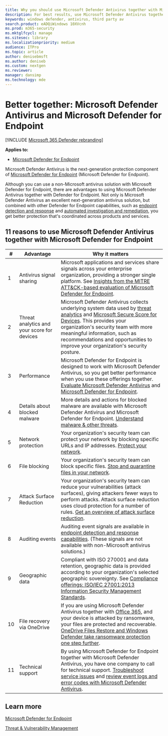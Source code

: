 ```yaml
---
title: Why you should use Microsoft Defender Antivirus together with Microsoft Defender for Endpoint
description: For best results, use Microsoft Defender Antivirus together with your other Microsoft offerings.
keywords: windows defender, antivirus, third party av
search.product: eADQiWindows 10XVcnh
ms.prod: m365-security
ms.mktglfcycl: manage
ms.sitesec: library
ms.localizationpriority: medium
audience: ITPro
ms.topic: article
author: denisebmsft
ms.author: deniseb
ms.custom: nextgen
ms.reviewer: 
manager: dansimp
ms.technology: mde
---
```


# Better together: Microsoft Defender Antivirus and Microsoft Defender for Endpoint

[!INCLUDE [Microsoft 365 Defender rebranding](../../includes/microsoft-defender.md)]


**Applies to:**

- [Microsoft Defender for Endpoint](https://docs.microsoft.com/microsoft-365/security/defender-endpoint)

Microsoft Defender Antivirus is the next-generation protection component of [Microsoft Defender for Endpoint](https://docs.microsoft.com/microsoft-365/security/defender-endpoint/microsoft-defender-endpoint) (Microsoft Defender for Endpoint). 

Although you can use a non-Microsoft antivirus solution with Microsoft Defender for Endpoint, there are advantages to using Microsoft Defender Antivirus together with Defender for Endpoint. Not only is Microsoft Defender Antivirus an excellent next-generation antivirus solution, but combined with other Defender for Endpoint capabilities, such as [endpoint detection and response](https://docs.microsoft.com/microsoft-365/security/defender-endpoint/overview-endpoint-detection-response) and [automated investigation and remediation](https://docs.microsoft.com/microsoft-365/security/defender-endpoint/automated-investigations), you get better protection that's coordinated across products and services. 

## 11 reasons to use Microsoft Defender Antivirus together with Microsoft Defender for Endpoint

|# |Advantage  |Why it matters |
|--|--|--|
|1|Antivirus signal sharing |Microsoft applications and services share signals across your enterprise organization, providing a stronger single platform. See [Insights from the MITRE ATT&CK-based evaluation of Microsoft Defender for Endpoint](https://www.microsoft.com/security/blog/2018/12/03/insights-from-the-mitre-attack-based-evaluation-of-windows-defender-atp/). |
|2|Threat analytics and your score for devices |Microsoft Defender Antivirus collects underlying system data used by [threat analytics](https://docs.microsoft.com/microsoft-365/security/defender-endpoint/threat-analytics) and [Microsoft Secure Score for Devices](https://docs.microsoft.com/microsoft-365/security/defender-endpoint/tvm-microsoft-secure-score-devices). This provides your organization's security team with more meaningful information, such as recommendations and opportunities to improve your organization's security posture. |
|3|Performance |Microsoft Defender for Endpoint is designed to work with Microsoft Defender Antivirus, so you get better performance when you use these offerings together. [Evaluate Microsoft Defender Antivirus](evaluate-microsoft-defender-antivirus.md) and [Microsoft Defender for Endpoint](https://docs.microsoft.com/microsoft-365/security/defender-endpoint/evaluate-mde).|
|4|Details about blocked malware |More details and actions for blocked malware are available with Microsoft Defender Antivirus and Microsoft Defender for Endpoint. [Understand malware & other threats](../intelligence/understanding-malware.md).|
|5|Network protection |Your organization's security team can protect your network by blocking specific URLs and IP addresses. [Protect your network](https://docs.microsoft.com/microsoft-365/security/defender-endpoint/network-protection).|
|6|File blocking |Your organization's security team can block specific files. [Stop and quarantine files in your network](https://docs.microsoft.com/microsoft-365/security/defender-endpoint/respond-file-alerts#stop-and-quarantine-files-in-your-network).|
|7|Attack Surface Reduction |Your organization's security team can reduce your vulnerabilities (attack surfaces), giving  attackers fewer ways to perform attacks. Attack surface reduction uses cloud protection for a number of rules. [Get an overview of attack surface reduction](https://docs.microsoft.com/microsoft-365/security/defender-endpoint/overview-attack-surface-reduction).|
|8|Auditing events |Auditing event signals are available in [endpoint detection and response capabilities](https://docs.microsoft.com/microsoft-365/security/defender-endpoint/overview-endpoint-detection-response). (These signals are not available with non-Microsoft antivirus solutions.) |
|9|Geographic data |Compliant with ISO 270001 and data retention, geographic data is provided according to your organization's selected geographic sovereignty. See [Compliance offerings: ISO/IEC 27001:2013 Information Security Management Standards](https://docs.microsoft.com/microsoft-365/compliance/offering-iso-27001). |
|10|File recovery via OneDrive |If you are using Microsoft Defender Antivirus together with [Office 365](https://docs.microsoft.com/Office365/Enterprise), and your device is attacked by ransomware, your files are protected and recoverable. [OneDrive Files Restore and Windows Defender take ransomware protection one step further](https://techcommunity.microsoft.com/t5/Microsoft-OneDrive-Blog/OneDrive-Files-Restore-and-Windows-Defender-takes-ransomware/ba-p/188001).|
|11|Technical support |By using Microsoft Defender for Endpoint together with Microsoft Defender Antivirus, you have one company to call for technical support. [Troubleshoot service issues](https://docs.microsoft.com/microsoft-365/security/defender-endpoint/troubleshoot-mde) and [review event logs and error codes with Microsoft Defender Antivirus](troubleshoot-microsoft-defender-antivirus.md). |


## Learn more

[Microsoft Defender for Endpoint](https://docs.microsoft.com/microsoft-365/security/defender-endpoint/microsoft-defender-endpoint)

[Threat & Vulnerability Management](https://docs.microsoft.com/microsoft-365/security/defender-endpoint/next-gen-threat-and-vuln-mgt)






